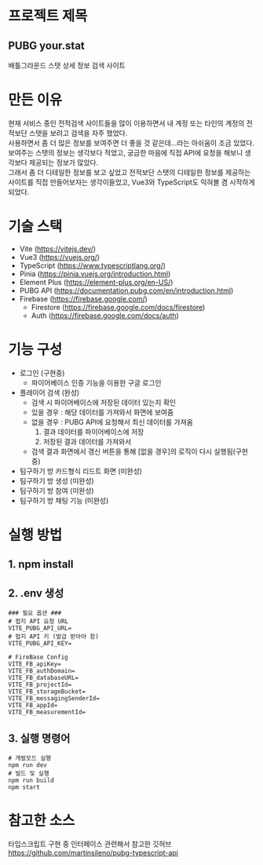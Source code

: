 # 프로젝트 제목

## PUBG your.stat

배틀그라운드 스탯 상세 정보 검색 사이트

# 만든 이유

현재 서비스 중인 전적검색 사이트들을 많이 이용하면서 내 계정 또는 타인의 계정의 전적보단 스탯을 보려고 검색을 자주 했었다.<br>
사용하면서 좀 더 많은 정보를 보여주면 더 좋을 것 같은데...라는 아쉬움이 조금 있었다.<br>
보여주는 스탯의 정보는 생각보다 적었고, 궁금한 마음에 직접 API에 요청을 해보니 생각보다 제공되는 정보가 많았다.<br>
그래서 좀 더 디테일한 정보를 보고 싶었고 전적보단 스탯의 디테일한 정보를 제공하는 사이트를 직접 만들어보자는 생각이들었고, Vue3와 TypeScript도 익혀볼 겸 시작하게 되었다.

# 기술 스택

- Vite (https://vitejs.dev/)
- Vue3 (https://vuejs.org/)
- TypeScript (https://www.typescriptlang.org/)
- Pinia (https://pinia.vuejs.org/introduction.html)
- Element Plus (https://element-plus.org/en-US/)
- PUBG API (https://documentation.pubg.com/en/introduction.html)
- Firebase (https://firebase.google.com/)
  - Firestore (https://firebase.google.com/docs/firestore)
  - Auth (https://firebase.google.com/docs/auth)

# 기능 구성

- 로그인 (구현중)
  - 파이어베이스 인증 기능을 이용한 구글 로그인
- 플레이어 검색 (완성)
  - 검색 시 파이어베이스에 저장된 데이터 있는지 확인
  - 있을 경우 : 해당 데이터를 가져와서 화면에 보여줌
  - 없을 경우 : PUBG API에 요청해서 최신 데이터를 가져옴
    1. 결과 데이터를 파이어베이스에 저장
    2. 저장된 결과 데이터를 가져와서
  - 검색 결과 화면에서 갱신 버튼을 통해 [없을 경우]의 로직이 다시 실행됨(구현중)
- 팀구하기 방 카드형식 리드트 화면 (미완성)
- 팀구하기 방 생성 (미완성)
- 팀구하기 방 참여 (미완성)
- 팀구하기 방 채팅 기능 (미완성)

# 실행 방법

## 1. npm install

## 2. .env 생성

```
### 필요 옵션 ###
# 펍지 API 요청 URL
VITE_PUBG_API_URL=
# 펍지 API 키 (발급 받아야 함)
VITE_PUBG_API_KEY=

# FireBase Config
VITE_FB_apiKey=
VITE_FB_authDomain=
VITE_FB_databaseURL=
VITE_FB_projectId=
VITE_FB_storageBucket=
VITE_FB_messagingSenderId=
VITE_FB_appId=
VITE_FB_measurementId=
```

## 3. 실행 명령어

```
# 개발모드 실행
npm run dev
# 빌드 및 실행
npm run build
npm start
```

# 참고한 소스

타입스크립트 구현 중 인터페이스 관련해서 참고한 깃허브<br>
https://github.com/martinsileno/pubg-typescript-api
